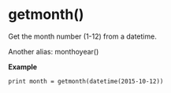 # getmonth()

Get the month number (1-12) from a datetime.

Another alias: monthoyear()

**Example**

<!-- csl: https://help.kusto.windows.net/Samples -->
```
print month = getmonth(datetime(2015-10-12))
```
